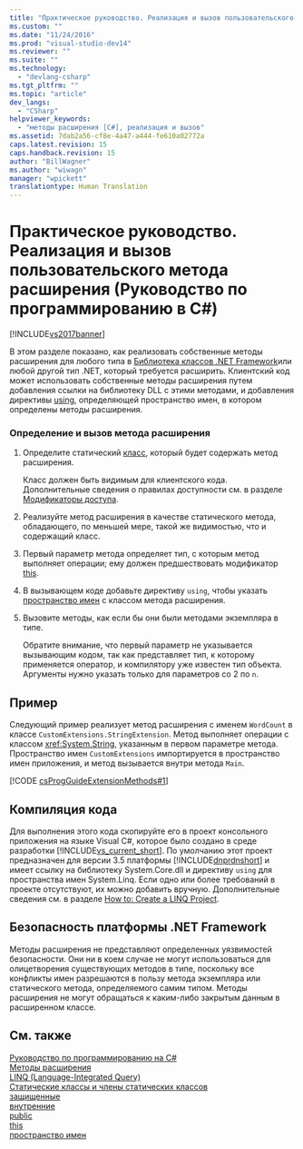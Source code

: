 ```yaml
---
title: "Практическое руководство. Реализация и вызов пользовательского метода расширения (Руководство по программированию в C#) | Microsoft Docs"
ms.custom: ""
ms.date: "11/24/2016"
ms.prod: "visual-studio-dev14"
ms.reviewer: ""
ms.suite: ""
ms.technology: 
  - "devlang-csharp"
ms.tgt_pltfrm: ""
ms.topic: "article"
dev_langs: 
  - "CSharp"
helpviewer_keywords: 
  - "методы расширения [C#], реализация и вызов"
ms.assetid: 7dab2a56-cf8e-4a47-a444-fe610a02772a
caps.latest.revision: 15
caps.handback.revision: 15
author: "BillWagner"
ms.author: "wiwagn"
manager: "wpickett"
translationtype: Human Translation
---
```

# Практическое руководство. Реализация и вызов пользовательского метода расширения (Руководство по программированию в C#)
[!INCLUDE[vs2017banner](../../../csharp/includes/vs2017banner.md)]

В этом разделе показано, как реализовать собственные методы расширения для любого типа в [Библиотека классов .NET Framework](http://go.microsoft.com/fwlink/?LinkID=217856)или любой другой тип .NET, который требуется расширить.  Клиентский код может использовать собственные методы расширения путем добавления ссылки на библиотеку DLL с этими методами, и добавления директивы [using](../../../csharp/language-reference/keywords/using-directive.md), определяющей пространство имен, в котором определены методы расширения.  
  
### Определение и вызов метода расширения  
  
1.  Определите статический [класс](../../../csharp/programming-guide/classes-and-structs/static-classes-and-static-class-members.md), который будет содержать метод расширения.  
  
     Класс должен быть видимым для клиентского кода.  Дополнительные сведения о правилах доступности см. в разделе [Модификаторы доступа](../../../csharp/programming-guide/classes-and-structs/access-modifiers.md).  
  
2.  Реализуйте метод расширения в качестве статического метода, обладающего, по меньшей мере, такой же видимостью, что и содержащий класс.  
  
3.  Первый параметр метода определяет тип, с которым метод выполняет операции; ему должен предшествовать модификатор [this](../../../csharp/language-reference/keywords/this.md).  
  
4.  В вызывающем коде добавьте директиву `using`, чтобы указать [пространство имен](../../../csharp/language-reference/keywords/namespace.md) с классом метода расширения.  
  
5.  Вызовите методы, как если бы они были методами экземпляра в типе.  
  
     Обратите внимание, что первый параметр не указывается вызывающим кодом, так как представляет тип, к которому применяется оператор, и компилятору уже известен тип объекта.  Аргументы нужно указать только для параметров со 2 по `n`.  
  
## Пример  
 Следующий пример реализует метод расширения с именем `WordCount` в классе `CustomExtensions.StringExtension`.  Метод выполняет операции с классом <xref:System.String>, указанным в первом параметре метода.  Пространство имен `CustomExtensions` импортируется в пространство имен приложения, и метод вызывается внутри метода `Main`.  
  
 [!CODE [csProgGuideExtensionMethods#1](../CodeSnippet/VS_Snippets_VBCSharp/csProgGuideExtensionMethods#1)]  
  
## Компиляция кода  
 Для выполнения этого кода скопируйте его в проект консольного приложения на языке Visual C\#, которое было создано в среде разработки [!INCLUDE[vs_current_short](../../../csharp/programming-guide/classes-and-structs/includes/vs_current_short_md.md)].  По умолчанию этот проект предназначен для версии 3.5 платформы [!INCLUDE[dnprdnshort](../../../csharp/getting-started/includes/dnprdnshort_md.md)] и имеет ссылку на библиотеку System.Core.dll и директиву `using` для пространства имен System.Linq.  Если одно или более требований в проекте отсутствуют, их можно добавить вручную.  Дополнительные сведения см. в разделе [How to: Create a LINQ Project](../Topic/How%20to:%20Create%20a%20LINQ%20Project.md).  
  
## Безопасность платформы .NET Framework  
 Методы расширения не представляют определенных уязвимостей безопасности.  Они ни в коем случае не могут использоваться для олицетворения существующих методов в типе, поскольку все конфликты имен разрешаются в пользу метода экземпляра или статического метода, определяемого самим типом.  Методы расширения не могут обращаться к каким\-либо закрытым данным в расширенном классе.  
  
## См. также  
 [Руководство по программированию на C\#](../../../csharp/programming-guide/index.md)   
 [Методы расширения](../../../csharp/programming-guide/classes-and-structs/extension-methods.md)   
 [LINQ \(Language\-Integrated Query\)](../Topic/LINQ%20\(Language-Integrated%20Query\).md)   
 [Статические классы и члены статических классов](../../../csharp/programming-guide/classes-and-structs/static-classes-and-static-class-members.md)   
 [защищенные](../../../csharp/language-reference/keywords/protected.md)   
 [внутренние](../../../csharp/language-reference/keywords/internal.md)   
 [public](../../../csharp/language-reference/keywords/public.md)   
 [this](../../../csharp/language-reference/keywords/this.md)   
 [пространство имен](../../../csharp/language-reference/keywords/namespace.md)